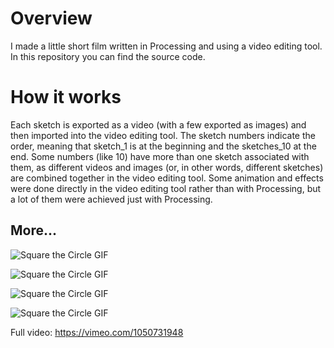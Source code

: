 # Overview
I made a little short film written in Processing and using a video editing tool. In this repository you can find the source code.

# How it works
Each sketch is exported as a video (with a few exported as images) and then imported into the video editing tool. The sketch numbers indicate the order, meaning that sketch_1 is at the beginning and the sketches_10 at the end. Some numbers (like 10) have more than one sketch associated with them, as different videos and images (or, in other words, different sketches) are combined together in the video editing tool. Some animation and effects were done directly in the video editing tool rather than with Processing, but a lot of them were achieved just with Processing. 

## More...
![Square the Circle GIF](https://media0.giphy.com/media/v1.Y2lkPTc5MGI3NjExYWQ3Z2psY3U2dTFpeWc5OWxhanNuaDQ1djdka3F6Y3AxeGlmMWt2biZlcD12MV9pbnRlcm5hbF9naWZfYnlfaWQmY3Q9Zw/MpFqW93419BHbVRydN/giphy.gif)

![Square the Circle GIF](https://media1.giphy.com/media/v1.Y2lkPTc5MGI3NjExbjFsaTMxbnZ6b2w5d3ZzdzdsY2dmZG1menc3bHF2MWVkbWFsZzQwMSZlcD12MV9pbnRlcm5hbF9naWZfYnlfaWQmY3Q9Zw/F3MBebDgzqPCAIgb5P/giphy.gif)

![Square the Circle GIF](https://media4.giphy.com/media/v1.Y2lkPTc5MGI3NjExbHhzc2RxZGx2OGc2NjFpZzZvbjNpY2FtdzA5bzllMnZ6NHpxYjNhaCZlcD12MV9pbnRlcm5hbF9naWZfYnlfaWQmY3Q9Zw/nf9LlxbnqvKJjIgTdL/giphy.gif)

![Square the Circle GIF](https://media2.giphy.com/media/v1.Y2lkPTc5MGI3NjExbng1dWdya3d5dHNiZDd0NTBwZ2VwY3k5d2JrMjFiMjhlaTRtNzRnNCZlcD12MV9pbnRlcm5hbF9naWZfYnlfaWQmY3Q9Zw/EPd66YNSVyKuAJ81Vg/giphy.gif)

Full video: https://vimeo.com/1050731948
